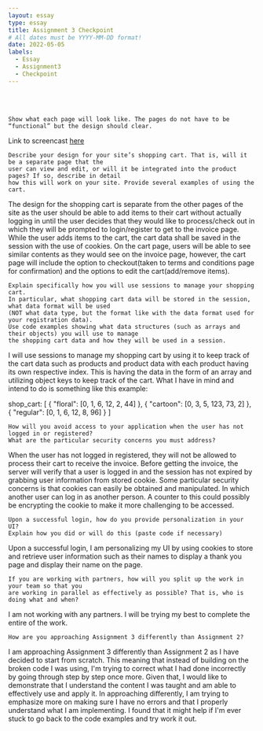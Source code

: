 ```yaml
---
layout: essay
type: essay
title: Assignment 3 Checkpoint
# All dates must be YYYY-MM-DD format!
date: 2022-05-05
labels:
  - Essay
  - Assignment3
  - Checkpoint
---
```


<br>
<br>


```
Show what each page will look like. The pages do not have to be “functional” but the design should clear. 
```
Link to screencast <a href="https://youtu.be/dwZceVQXVDk">here</a>
<br>

```
Describe your design for your site’s shopping cart. That is, will it be a separate page that the 
user can view and edit, or will it be integrated into the product pages? If so, describe in detail 
how this will work on your site. Provide several examples of using the cart.
```
The design for the shopping cart is separate from the other pages of the site as the user should be able to add items to their cart without actually logging in until the user decides that they would like to process/check out in which they will be prompted to login/register to get to the invoice page. While the user adds items to the cart, the cart data shall be saved in the session with the use of cookies. On the cart page, users will be able to see similar contents as they would see on the invoice page, however, the cart page will include the option to checkout(taken to terms and conditions page for confirmation) and the options to edit the cart(add/remove items). 
<br>

```
Explain specifically how you will use sessions to manage your shopping cart. 
In particular, what shopping cart data will be stored in the session, what data format will be used 
(NOT what data type, but the format like with the data format used for your registration data). 
Use code examples showing what data structures (such as arrays and their objects) you will use to manage
the shopping cart data and how they will be used in a session.
```
I will use sessions to manage my shopping cart by using it to keep track of the cart data such as products and product data with each product having its own respective index. This is having the data in the form of an array and utilizing object keys to keep track of the cart. What I have in mind and intend to do is something like this example:

shop_cart: 
[
{
"floral": [0, 1, 6, 12, 2, 44]
},
{
"cartoon": [0, 3, 5, 123, 73, 2]
},
{
"regular": [0, 1, 6, 12, 8, 96]
}
]
<br>

```
How will you avoid access to your application when the user has not logged in or registered? 
What are the particular security concerns you must address?
```
When the user has not logged in registered, they will not be allowed to process their cart to receive the invoice. Before getting the invoice, the server will verify that a user is logged in and the session has not expired by grabbing user information from stored cookie. Some particular security concerns is that cookies can easily be obtained and manipulated. In which another user can log in as another person. A counter to this could possibly be encrypting the cookie to make it more challenging to be accessed. 
<br>

```
Upon a successful login, how do you provide personalization in your UI? 
Explain how you did or will do this (paste code if necessary)
```
Upon a successful login, I am personalizing my UI by using cookies to store and retrieve user information such as their names to display a thank you page and display their name on the page. 
<br>

```
If you are working with partners, how will you split up the work in your team so that you 
are working in parallel as effectively as possible? That is, who is doing what and when?
```
I am not working with any partners. I will be trying my best to complete the entire of the work.
<br>

```
How are you approaching Assignment 3 differently than Assignment 2?
```
I am approaching Assignment 3 differently than Assignment 2 as I have decided to start from scratch. This meaning that instead of building on the broken code I was using, I'm trying to correct what I had done incorrectly by going through step by step once more. Given that, I would like to demonstrate that I understand the content I was taught and am able to effectively use and apply it. In approaching differently, I am trying to emphasize more on making sure I have no errors and that I properly understand what I am implementing. I found that it might help if I'm ever stuck to go back to the code examples and try work it out.

<br>
<br>


